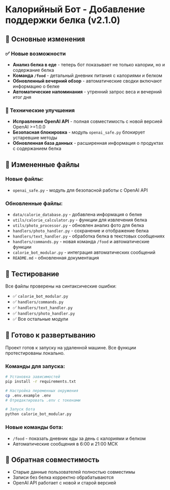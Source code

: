 # Калорийный Бот - Добавление поддержки белка (v2.1.0)

## 🚀 Основные изменения

### ✅ Новые возможности
- **Анализ белка в еде** - теперь бот показывает не только калории, но и содержание белка
- **Команда `/food`** - детальный дневник питания с калориями и белком
- **Обновленный вечерний обзор** - автоматические сводки включают информацию о белке
- **Автоматические напоминания** - утренний запрос веса и вечерний итог дня

### 🔧 Технические улучшения
- **Исправление OpenAI API** - полная совместимость с новой версией OpenAI >=1.0.0
- **Безопасная блокировка** - модуль `openai_safe.py` блокирует устаревшие методы
- **Обновленная база данных** - расширенная информация о продуктах с содержанием белка

## 📝 Измененные файлы

### Новые файлы:
- `openai_safe.py` - модуль для безопасной работы с OpenAI API

### Обновленные файлы:
- `data/calorie_database.py` - добавлена информация о белке
- `utils/calorie_calculator.py` - функции для извлечения белка
- `utils/photo_processor.py` - обновлен анализ фото для белка
- `handlers/photo_handler.py` - сохранение и отображение белка
- `handlers/text_handler.py` - обработка белка в текстовых сообщениях
- `handlers/commands.py` - новая команда `/food` и автоматические функции
- `calorie_bot_modular.py` - интеграция автоматических сообщений
- `README.md` - обновленная документация

## 🧪 Тестирование

Все файлы проверены на синтаксические ошибки:
- ✅ `calorie_bot_modular.py`
- ✅ `handlers/commands.py`
- ✅ `handlers/text_handler.py`
- ✅ `handlers/photo_handler.py`
- ✅ Все остальные модули

## 🚀 Готово к развертыванию

Проект готов к запуску на удаленной машине. Все функции протестированы локально.

### Команды для запуска:
```bash
# Установка зависимостей
pip install -r requirements.txt

# Настройка переменных окружения
cp .env.example .env
# Отредактировать .env с токенами

# Запуск бота
python calorie_bot_modular.py
```

### Новые команды бота:
- `/food` - показать дневник еды за день с калориями и белком
- Автоматические сообщения в 6:00 и 21:00 МСК

## 🔄 Обратная совместимость

- Старые данные пользователей полностью совместимы
- Записи без белка корректно обрабатываются
- OpenAI API работает с новой и старой версией

